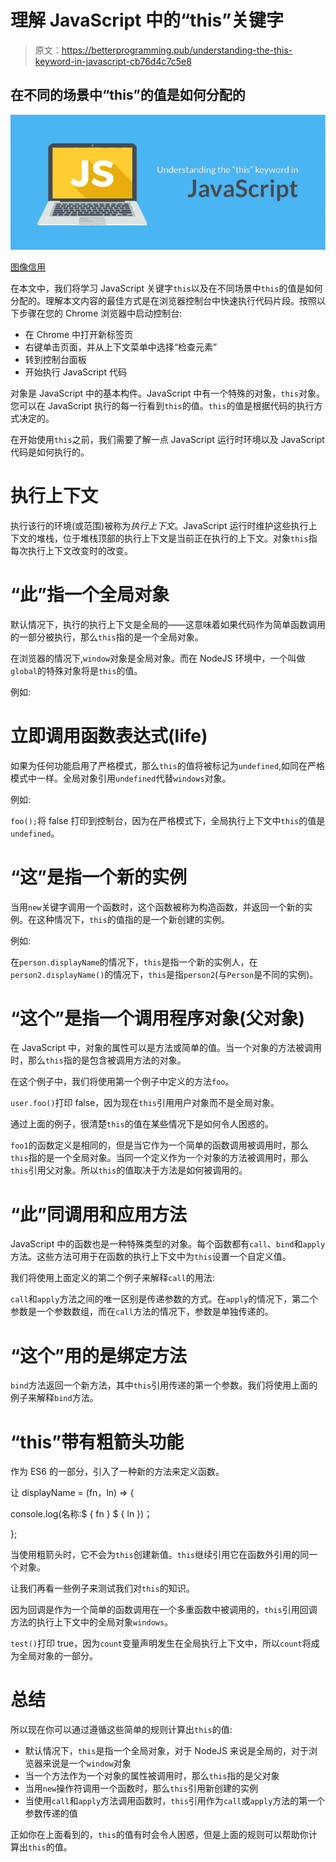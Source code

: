 # 理解 JavaScript 中的“this”关键字

> 原文：<https://betterprogramming.pub/understanding-the-this-keyword-in-javascript-cb76d4c7c5e8>

## 在不同的场景中“this”的值是如何分配的

![](img/5ceac07abe5534dbe67cd336325b01c7.png)

[图像信用](https://www.zeolearn.com/magazine/understanding-the-this-keyword-in-javascript)

在本文中，我们将学习 JavaScript 关键字`this`以及在不同场景中`this`的值是如何分配的。理解本文内容的最佳方式是在浏览器控制台中快速执行代码片段。按照以下步骤在您的 Chrome 浏览器中启动控制台:

*   在 Chrome 中打开新标签页
*   右键单击页面，并从上下文菜单中选择“检查元素”
*   转到控制台面板
*   开始执行 JavaScript 代码

对象是 JavaScript 中的基本构件。JavaScript 中有一个特殊的对象，`this`对象。您可以在 JavaScript 执行的每一行看到`this`的值。`this`的值是根据代码的执行方式决定的。

在开始使用`this`之前，我们需要了解一点 JavaScript 运行时环境以及 JavaScript 代码是如何执行的。

# **执行上下文**

执行该行的环境(或范围)被称为*执行上下文*。JavaScript 运行时维护这些执行上下文的堆栈，位于堆栈顶部的执行上下文是当前正在执行的上下文。对象`this`指每次执行上下文改变时的改变。

# **“此”指一个全局对象**

默认情况下，执行的执行上下文是全局的——这意味着如果代码作为简单函数调用的一部分被执行，那么`this`指的是一个全局对象。

在浏览器的情况下,`window`对象是全局对象。而在 NodeJS 环境中，一个叫做`global`的特殊对象将是`this`的值。

例如:

# **立即调用函数表达式(life)**

如果为任何功能启用了严格模式，那么`this`的值将被标记为`undefined`,如同在严格模式中一样。全局对象引用`undefined`代替`windows`对象。

例如:

`foo();`将 false 打印到控制台，因为在严格模式下，全局执行上下文中`this`的值是`undefined`。

# **“这”是指一个新的实例**

当用`new`关键字调用一个函数时，这个函数被称为构造函数，并返回一个新的实例。在这种情况下，`this`的值指的是一个新创建的实例。

例如:

在`person.displayName`的情况下，`this`是指一个新的实例人，在`person2.displayName()`的情况下，`this`是指`person2`(与`Person`是不同的实例)。

# **“这个”是指一个调用程序对象(父对象)**

在 JavaScript 中，对象的属性可以是方法或简单的值。当一个对象的方法被调用时，那么`this`指的是包含被调用方法的对象。

在这个例子中，我们将使用第一个例子中定义的方法`foo`。

`user.foo()`打印 false，因为现在`this`引用用户对象而不是全局对象。

通过上面的例子，很清楚`this`的值在某些情况下是如何令人困惑的。

`foo1`的函数定义是相同的，但是当它作为一个简单的函数调用被调用时，那么`this`指的是一个全局对象。当同一个定义作为一个对象的方法被调用时，那么`this`引用父对象。所以`this`的值取决于方法是如何被调用的。

# **“此”同调用和应用方法**

JavaScript 中的函数也是一种特殊类型的对象。每个函数都有`call`、`bind`和`apply`方法。这些方法可用于在函数的执行上下文中为`this`设置一个自定义值。

我们将使用上面定义的第二个例子来解释`call`的用法:

`call`和`apply`方法之间的唯一区别是传递参数的方式。在`apply`的情况下，第二个参数是一个参数数组，而在`call`方法的情况下，参数是单独传递的。

# **“这个”用的是绑定方法**

`bind`方法返回一个新方法，其中`this`引用传递的第一个参数。我们将使用上面的例子来解释`bind`方法。

# **“this”带有粗箭头功能**

作为 ES6 的一部分，引入了一种新的方法来定义函数。

让 displayName = (fn，ln) => {

console.log(名称:$ { fn } $ { ln })；

};

当使用粗箭头时，它不会为`this`创建新值。`this`继续引用它在函数外引用的同一个对象。

让我们再看一些例子来测试我们对`this`的知识。

因为回调是作为一个简单的函数调用在一个多重函数中被调用的，`this`引用回调方法的执行上下文中的全局对象`windows`。

`test()`打印 true，因为`count`变量声明发生在全局执行上下文中，所以`count`将成为全局对象的一部分。

# **总结**

所以现在你可以通过遵循这些简单的规则计算出`this`的值:

*   默认情况下，`this`是指一个全局对象，对于 NodeJS 来说是全局的，对于浏览器来说是一个`window`对象
*   当一个方法作为一个对象的属性被调用时，那么`this`指的是父对象
*   当用`new`操作符调用一个函数时，那么`this`引用新创建的实例
*   当使用`call`和`apply`方法调用函数时，`this`引用作为`call`或`apply`方法的第一个参数传递的值

正如你在上面看到的，`this`的值有时会令人困惑，但是上面的规则可以帮助你计算出`this`的值。